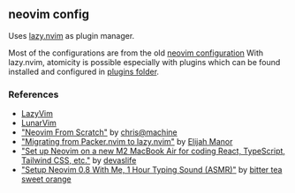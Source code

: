 ## neovim config
Uses [lazy.nvim](https://github.com/folke/lazy.nvim) as plugin manager.

Most of the configurations are from the old [neovim configuration](../../../oldnvim/)
With lazy.nvim, atomicity is possible especially with plugins which can be found installed
and configured in [plugins folder](./lua/okat/plugins/).

### References
- [LazyVim](https://github.com/LazyVim/LazyVim)
- [LunarVim](https://github.com/LunarVim/LunarVim)
- ["Neovim From Scratch"](https://www.youtube.com/playlist?list=PLhoH5vyxr6Qq41NFL4GvhFp-WLd5xzIzZ) by [chris@machine](https://www.youtube.com/@chrisatmachine)
- ["Migrating from Packer.nvim to lazy.nvim"](https://www.youtube.com/watch?v=aqlxqpHs-aQ&t=436s) by [Elijah Manor](https://www.youtube.com/@ElijahManor)
- ["Set up Neovim on a new M2 MacBook Air for coding React, TypeScript, Tailwind CSS, etc."](https://www.youtube.com/watch?v=ajmK0ZNcM4Q) by [devaslife](https://www.youtube.com/@devaslife)
- ["Setup Neovim 0.8 With Me, 1 Hour Typing Sound (ASMR)"](https://www.youtube.com/watch?v=uGrxQd5LrRw) by [bitter tea sweet orange](https://www.youtube.com/@bitterteasweetorange6545)

